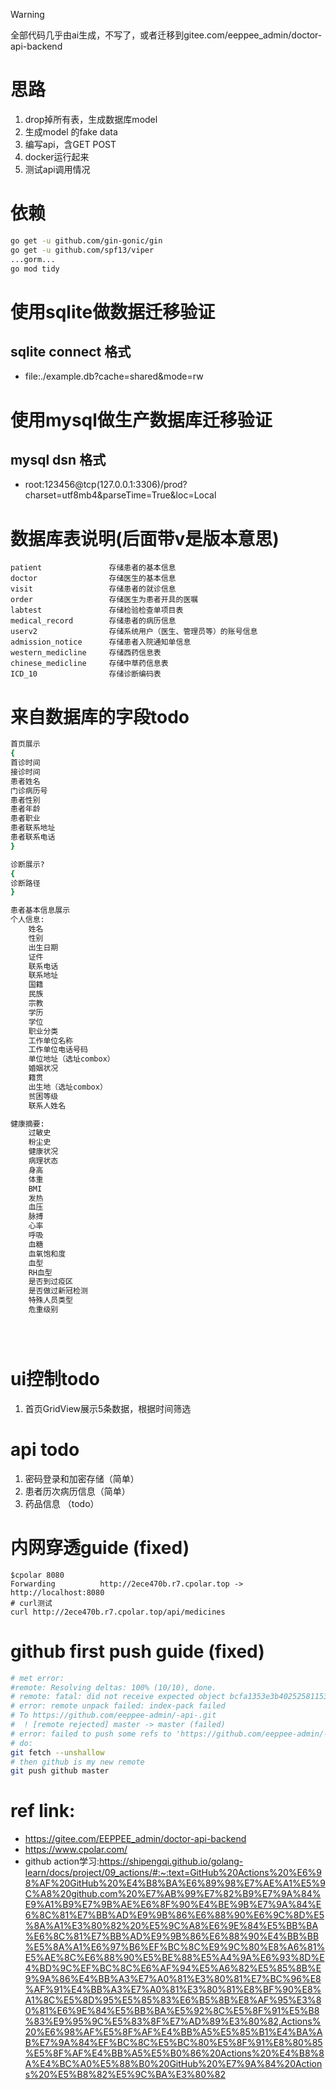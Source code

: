 > [!WARNING]  
> 全部代码几乎由ai生成，不写了，或者迁移到gitee.com/eeppee_admin/doctor-api-backend

# 思路
1. drop掉所有表，生成数据库model
2. 生成model 的fake data
3. 编写api，含GET POST
4. docker运行起来
4. 测试api调用情况

# 依赖
```bash
go get -u github.com/gin-gonic/gin
go get -u github.com/spf13/viper
...gorm...
go mod tidy
```


# 使用sqlite做数据迁移验证
## sqlite connect 格式
- file:./example.db?cache=shared&mode=rw
# 使用mysql做生产数据库迁移验证
## mysql dsn 格式
- root:123456@tcp(127.0.0.1:3306)/prod?charset=utf8mb4&parseTime=True&loc=Local

# 数据库表说明(后面带v是版本意思)
```excel
patient	              存储患者的基本信息
doctor	              存储医生的基本信息
visit	              存储患者的就诊信息
order	              存储医生为患者开具的医嘱
labtest	              存储检验检查单项目表
medical_record	      存储患者的病历信息
userv2	              存储系统用户（医生、管理员等）的账号信息
admission_notice	  存储患者入院通知单信息
western_medicline	  存储西药信息表
chinese_medicline	  存储中草药信息表
ICD_10	              存储诊断编码表
```


# 来自数据库的字段todo
```bash
首页展示
{
首诊时间
接诊时间
患者姓名
门诊病历号
患者性别
患者年龄
患者职业
患者联系地址
患者联系电话
}

诊断展示?
{
诊断路径
}

患者基本信息展示
个人信息:
    姓名
    性别
    出生日期
    证件
    联系电话
    联系地址
    国籍
    民族
    宗教
    学历
    学位
    职业分类
    工作单位名称
    工作单位电话号码
    单位地址（选址combox）
    婚姻状况
    籍贯
    出生地（选址combox）
    贫困等级
    联系人姓名

健康摘要:
    过敏史
    粉尘史
    健康状况
    病理状态
    身高
    体重
    BMI
    发热
    血压
    脉搏
    心率
    呼吸
    血糖
    血氧饱和度
    血型
    RH血型
    是否到过疫区
    是否做过新冠检测
    特殊人员类型
    危重级别





```

# ui控制todo
1. 首页GridView展示5条数据，根据时间筛选


# api todo
1. 密码登录和加密存储（简单）
2. 患者历次病历信息（简单）
3. 药品信息 （todo）



# 内网穿透guide (fixed)
```console
$cpolar 8080
Forwarding          http://2ece470b.r7.cpolar.top -> http://localhost:8080
# curl测试
curl http://2ece470b.r7.cpolar.top/api/medicines
```

# github first push guide (fixed)
```bash
# met error:
#remote: Resolving deltas: 100% (10/10), done.
# remote: fatal: did not receive expected object bcfa1353e3b40252581153fe39fc58a1cb8518df
# error: remote unpack failed: index-pack failed
# To https://github.com/eeppee-admin/-api-.git
#  ! [remote rejected] master -> master (failed)
# error: failed to push some refs to 'https://github.com/eeppee-admin/-api-.git'
# do:
git fetch --unshallow 
# then github is my new remote
git push github master
```

# ref link:
- https://gitee.com/EEPPEE_admin/doctor-api-backend
- https://www.cpolar.com/
- github action学习:https://shipengqi.github.io/golang-learn/docs/project/09_actions/#:~:text=GitHub%20Actions%20%E6%98%AF%20GitHub%20%E4%B8%BA%E6%89%98%E7%AE%A1%E5%9C%A8%20github.com%20%E7%AB%99%E7%82%B9%E7%9A%84%E9%A1%B9%E7%9B%AE%E6%8F%90%E4%BE%9B%E7%9A%84%E6%8C%81%E7%BB%AD%E9%9B%86%E6%88%90%E6%9C%8D%E5%8A%A1%E3%80%82%20%E5%9C%A8%E6%9E%84%E5%BB%BA%E6%8C%81%E7%BB%AD%E9%9B%86%E6%88%90%E4%BB%BB%E5%8A%A1%E6%97%B6%EF%BC%8C%E9%9C%80%E8%A6%81%E5%AE%8C%E6%88%90%E5%BE%88%E5%A4%9A%E6%93%8D%E4%BD%9C%EF%BC%8C%E6%AF%94%E5%A6%82%E5%85%8B%E9%9A%86%E4%BB%A3%E7%A0%81%E3%80%81%E7%BC%96%E8%AF%91%E4%BB%A3%E7%A0%81%E3%80%81%E8%BF%90%E8%A1%8C%E5%8D%95%E5%85%83%E6%B5%8B%E8%AF%95%E3%80%81%E6%9E%84%E5%BB%BA%E5%92%8C%E5%8F%91%E5%B8%83%E9%95%9C%E5%83%8F%E7%AD%89%E3%80%82,Actions%20%E6%98%AF%E5%8F%AF%E4%BB%A5%E5%85%B1%E4%BA%AB%E7%9A%84%EF%BC%8C%E5%BC%80%E5%8F%91%E8%80%85%E5%8F%AF%E4%BB%A5%E5%B0%86%20Actions%20%E4%B8%8A%E4%BC%A0%E5%88%B0%20GitHub%20%E7%9A%84%20Actions%20%E5%B8%82%E5%9C%BA%E3%80%82
